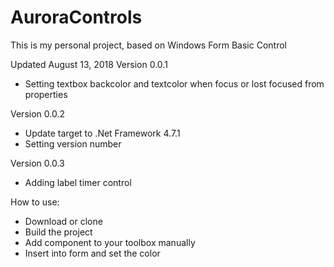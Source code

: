# AuroraControls

This is my personal project, based on Windows Form Basic Control

Updated August 13, 2018
Version 0.0.1
+ Setting textbox backcolor and textcolor when focus or lost focused from properties

Version 0.0.2
+ Update target to .Net Framework 4.7.1
+ Setting version number

Version 0.0.3
+ Adding label timer control


How to use:
+ Download or clone
+ Build the project
+ Add component to your toolbox manually
+ Insert into form and set the color
